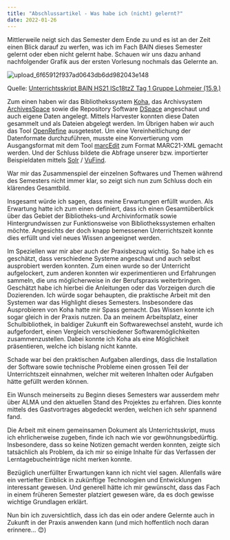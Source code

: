 ```yaml
---
title: "Abschlussartikel - Was habe ich (nicht) gelernt?"
date: 2022-01-26
---
```

Mittlerweile neigt sich das Semester dem Ende zu und es ist an der Zeit einen Blick darauf zu werfen, was ich im Fach BAIN dieses Semester gelernt oder eben nicht gelernt habe.
Schauen wir uns dazu anhand nachfolgender Grafik aus der ersten Vorlesung nochmals das Gelernte an.

![upload_6f65912f937ad0643db6dd982043e148](https://user-images.githubusercontent.com/90821878/151230665-2f699d68-312b-44c4-89ac-78f2396f250b.png)

Quelle: [Unterrichtsskript BAIN HS21 ISc18tzZ Tag 1 Gruppe Lohmeier (15.9.)](https://pad.gwdg.de/HL6MSNmbSneL5fj0PZXnww?view)

Zum einen haben wir das Bibliothekssystem [Koha](https://koha-community.org/), das Archivsystem [ArchivesSpace](https://archivesspace.org/) sowie die Repository Software [DSpace](https://duraspace.org/dspace/) angeschaut und auch eigene Daten angelegt. Mittels Harvester konnten diese Daten gesammelt und als Dateien abgelegt werden. Im Übrigen haben wir auch das Tool [OpenRefine](https://openrefine.org/) ausgetestet. Um eine Vereinheitlichung der Datenformate durchzuführen, musste eine Konvertierung vom Ausgangsformat mit dem Tool [marcEdit](https://marcedit.reeset.net/) zum Format MARC21-XML gemacht werden. Und der Schluss bildete die Abfrage unserer bzw. importierter Beispieldaten mittels [Solr](https://solr.apache.org/) / [VuFind](https://vufind.org/vufind/).

War mir das Zusammenspiel der einzelnen Softwares und Themen während des Semesters nicht immer klar, so zeigt sich nun zum Schluss doch ein klärendes Gesamtbild.

Insgesamt würde ich sagen, dass meine Erwartungen erfüllt wurden. Als Erwartung hatte ich zum einen definiert, dass ich einen Gesamtüberblick über das Gebiet der Bibliotheks-und Archivinformatik sowie Hintergrundwissen zur Funktionsweise von Bibliothekssystemen erhalten möchte. Angesichts der doch knapp bemessenen Unterrichtszeit konnte dies erfüllt und viel neues Wissen angeeignet werden. 

Im Speziellen war mir aber auch der Praxisbezug wichtig. So habe ich es geschätzt, dass verschiedene Systeme angeschaut und auch selbst ausprobiert werden konnten. Zum einen wurde so der Unterricht aufgelockert, zum anderen konnten wir experimentieren und Erfahrungen sammeln, die uns möglicherweise in der Berufspraxis weiterbringen. Geschätzt habe ich hierbei die Anleitungen oder das Vorzeigen durch die Dozierenden. Ich würde sogar behaupten, die praktische Arbeit mit den Systemen war das Highlight dieses Semesters. Insbesondere das Ausprobieren von Koha hatte mir Spass gemacht. Das Wissen konnte ich sogar gleich in der Praxis nutzen. Da an meinem Arbeitsplatz, einer Schulbibliothek, in baldiger Zukunft ein Softwarewechsel ansteht, wurde ich aufgefordert, einen Vergleich verschiedener Softwaremöglichkeiten zusammenzustellen. Dabei konnte ich Koha als eine Möglichkeit präsentieren, welche ich bislang nicht kannte.

Schade war bei den praktischen Aufgaben allerdings, dass die Installation der Software sowie technische Probleme einen grossen Teil der Unterrichtszeit einnahmen, welcher mit weiteren Inhalten oder Aufgaben hätte gefüllt werden können. 

Ein Wunsch meinerseits zu Beginn dieses Semesters war ausserdem mehr über ALMA und den aktuellen Stand des Projektes zu erfahren. Dies konnte mittels des Gastvortrages abgedeckt werden, welchen ich sehr spannend fand.

Die Arbeit mit einem gemeinsamen Dokument als Unterrichtsskript, muss ich ehrlicherweise zugeben, finde ich nach wie vor gewöhnungsbedürftig. Insbesondere, dass so keine Notizen gemacht werden konnten, zeigte sich tatsächlich als Problem, da ich mir so einige Inhalte für das Verfassen der Lerntagebucheinträge nicht merken konnte.

Bezüglich unerfüllter Erwartungen kann ich nicht viel sagen. Allenfalls wäre ein vertiefter Einblick in zukünftige Technologien und Entwicklungen interessant gewesen. Und generell hätte ich mir gewünscht, dass das Fach in einem früheren Semester platziert gewesen wäre, da es doch gewisse wichtige Grundlagen erklärt.

Nun bin ich zuversichtlich, dass ich das ein oder andere Gelernte auch in Zukunft in der Praxis anwenden kann (und mich hoffentlich noch daran erinnere… 😊)

